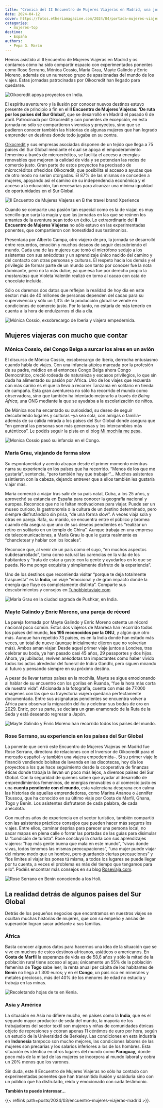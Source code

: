```yaml
---
title: "Crónica del II Encuentro de Mujeres Viajeras en Madrid, una jornada llena de emoción"
date: 2024-04-12
cover: https://fotos.etheriamagazine.com/2024/04/portada-mujeres-viajeras.jpg
categories: 
  - mujeres-top
destino: 
  - España
authors: 
  - Pepa G. Marín
---
```


Hemos asistido al II Encuentro de Mujeres Viajeras en Madrid y os contamos cómo ha sido 
compartir espacio con experimentados ponentes como Rose Serrano, Mónica Cossio, María 
Grau, Mayte Galindo y Enric Moreno, además de un numeroso grupo de apasionadas del mundo 
de los viajes. Estas jornadas patrocinadas por Oikocredit han llegado para quedarse. 

![Oikocredit apoya proyectos en India.](https://fotos.etheriamagazine.com/2024/04/india-oikocredit-etheria-magazine.jpg "Oikocredit apoya proyectos en India.")

El espíritu aventurero y la ilusión por conocer nuevos destinos estuvo presente de 
principio a fin en el **II Encuentro de Mujeres Viajeras: ‘De ruta por los países del 
Sur Global’,** que se desarrolló en Madrid el pasado 6 de abril. Patrocinada por 
Oikocredit y con ponentes de excepción, en esta jornada no sólo se compartieron 
vivencias y proyectos, sino que se pudieron conocer también las historias de algunas 
mujeres que han logrado emprender en destinos donde todo jugaba en su contra. 

[Oikocredit](https://www.oikocredit.es/es/) y sus empresas asociadas disponen de un 
tejido que llega a 75 países del Sur Global mediante el cual se apoya el empoderamiento 
femenino a través de microcréditos, se facilita el acceso a energías renovables que 
mejoren la calidad de vida y se potencian las redes de comercio justo. Gran parte de 
estos proyectos ha precisado de microcréditos ofrecidos Oikocredit, que posibilita el 
acceso a ayudas que de otro modo no serían otorgadas. El 87% de las mismas se conceden a 
mujeres, apoyando así el camino de su independencia económica y el acceso a la 
educación, tan necesarias para alcanzar una mínima igualdad de oportunidades en el Sur 
Global. 

![II Encuentro de Mujeres Viajeras en B the travel brand Xperience](https://fotos.etheriamagazine.com/2024/04/encuentro-mujeres-viajeras-2024.jpg "II Encuentro de Mujeres Viajeras en B the travel brand Xperience (Madrid). © Etheria M.")

Cuando se comparte una pasión tan especial como es la de viajar, es muy sencillo que 
surja la magia y que las jornadas en las que se reúnen los amantes de la aventura sean 
todo un éxito. Lo extraordinario del **II Encuentro de Mujeres Viajeras** no sólo estuvo 
en las experimentadas ponentes, que compartieron con honestidad sus testimonios. 

Presentada por Alberto Campa, otro viajero de pro, la jornada se desarrolló entre 
recuerdos, emoción y muchos deseos de seguir descubriendo el mundo. Cada una de las 
mujeres que tomó el micrófono sedujo a los asistentes con sus anécdotas y un aprendizaje 
único nacido del camino y del contacto con otras personas y culturas. El respeto hacia 
los demás y el privilegio de formar parte de un mundo con tanto por conocer fue la nota 
dominante, pero no la más dulce, ya que esa fue por derecho propio la _masterclass_ que 
Violeta Valentín realizó en torno al cacao con cata de chocolate incluida. 

Sólo os daremos dos datos que reflejan la realidad de hoy día en este sector: más de 40 
millones de personas dependen del cacao para su supervivencia y sólo un 1,3% de la 
producción global se vende en condiciones de comercio justo. Por lo tanto, no estaría de 
más tenerlo en cuenta a la hora de endulzarnos el día a día. 

![Mónica Cossio, exsobrecargo de Iberia y viajera empedernida.](https://fotos.etheriamagazine.com/2024/04/monica-cossio-etheria-magazine.jpg "Mónica Cossio, exsobrecargo de Iberia y viajera empedernida. © M.Cossio")

## Mujeres viajeras con mucho que contar

### Mónica Cossio, del Congo Belga a surcar los aires en un avión

El discurso de Mónica Cossio, exsobrecargo de Iberia, derrocha entusiasmo cuando habla 
de viajes. Con una infancia atípica marcada por la profesión de su padre, médico en el 
entonces Congo Belga ahora Congo Democrático, creció rodeada de naturaleza y escasos 
privilegios, lo que sin duda ha alimentado su pasión por África. Uno de los viajes que 
recuerda con más cariño es el que la llevó a recorrer Tanzania en solitario en tienda de 
campaña. Esta gran aventurera no sólo ha recorrido el mundo como observadora, sino que 
también ha intentado mejorarlo a través de _Being África_, una ONG mediante la que se 
ayudaba a la escolarización de niños. 

De Mónica nos ha encantado su curiosidad, su deseo de seguir descubriendo lugares y 
culturas –ya sea sola, con amigas o familia– además de su cálida mirada a los países del 
Sur Global donde asegura que “en general las personas son más generosas y los 
intercambios más auténticos”. Le podéis seguir la pista en el blog [Mi mochila me 
pesa](https://mimochilamepesa.com/). 

![Monica Cossio pasó su infancia en el Congo.](https://fotos.etheriamagazine.com/2024/04/monica-cossio-congo.jpg "Mónica Cossio pasó su infancia en el Congo. © M. Cossio")

### María Grau, viajando de forma slow

Su espontaneidad y acento atrapan desde el primer momento mientras narra su experiencia 
en los países que ha recorrido. “Menos de los que me gustaría”, sentencia, “pero también 
hay que trabajar”... Muchos asistentes asintieron con la cabeza, dejando entrever que a 
ellos también les gustaría viajar más. 

María comenzó a viajar tras salir de su país natal, Cuba, a los 25 años, y aprovechó su 
estancia en España para conocer la geografía nacional y europea. Reconoce que no le 
faltan motivaciones para viajar. Puede ser un museo curioso, la gastronomía o la cultura 
de un destino determinado, pero siempre disfrutándolo sin prisa, “de una forma slow”. A 
veces viaja sola y otras en pareja. Rafa, su marido, se encuentra entre el público y 
bromea cuando ella asegura que uno de sus deseos pendientes es “realizar un retiro en 
solitario en un templo de China”. Aunque trabaja en una empresa de telecomunicaciones, a 
María Grau lo que le gusta realmente es “chancletear y hablar con los locales”. 

Reconoce que, al venir de un país como el suyo, “en muchos aspectos subdesarrollado”, 
toma como natural las carencias en la vida de los habitantes y “trata de estar a gusto 
con la gente y ayudarlos en lo que se pueda. No me pongo exquisita y simplemente 
disfruto de la experiencia”. 

Uno de los destinos que recomienda visitar “porque te deja totalmente traspuesta” es la 
**India**, un viaje “emocional y de gran impacto donde la energía que fluye es 
completamente distinta”. Comparte sus descubrimientos y consejos en 
[Tuhobbietuviaje.com](https://tuhobbietuviaje.com/) 

![María Grau en la ciudad sagrada de Pushkar, en India.](https://fotos.etheriamagazine.com/2024/04/maria-grau-india-pushkar.jpg "María Grau en la ciudad sagrada de Pushkar, en India. © M.Grau")

### Mayte Galindo y Enric Moreno, una pareja de récord

La pareja formada por Mayte Galindo y Enric Moreno ostenta un récord nacional poco 
común. Estos dos viajeros de Manresa han recorrido todos los países del mundo, **los 195 
reconocidos por la ONU**, y algún que otro más. Aunque han repetido 73 países, es en la 
India donde han estado más veces, un total de nueve (aunque inicialmente dijeron que no 
volverían más). Ambos aman viajar. Desde aquel primer viaje juntos a Londres, tras 
celebrar su boda, ya han pasado casi 45 años, 29 pasaportes y dos hijos. Ahora, ya 
jubilados, reviven anécdotas tan impactantes como haber vivido todos los actos alrededor 
del funeral de Indira Gandhi, pero siguen mirando al futuro y pensando siempre en su 
próximo destino. 

A pesar de llevar tantos países en la mochila, Mayte se sigue emocionando al hablar de 
su encuentro con los gorilas en Ruanda, “fue la hora más corta de nuestra vida”. 
Aficionada a la fotografía, cuenta con más de 77.000 imágenes con las que su trayectoria 
viajera quedaría perfectamente documentada. Entre sus asignaturas pendientes se 
encuentra volver a África para observar la migración del ñu y celebrar sus bodas de oro 
en 2029. Enric, por su parte, se declara un gran enamorado de la Ruta de la Seda y está 
deseando regresar a Japón. 

![Mayte Galindo y Enric Moreno han recorrido todos los países del mundo.](https://fotos.etheriamagazine.com/2024/04/maytegalindo.jpg "Mayte Galindo y Enric Moreno han recorrido todos los países del mundo. © Etheria M.")

### Rose Serrano, su experiencia en los países del Sur Global

La ponente que cerró este Encuentro de Mujeres Viajeras en Madrid fue Rose Serrano, 
directora de relaciones con el Inversor de Oikocredit para el mercado español –y también 
una viajera empedernida–. Si su primer viaje lo financió vendiendo bolsitas de lavanda 
en las discotecas, hoy día los proyectos a los que hace seguimiento desde la cooperativa 
de finanzas éticas donde trabaja la llevan un poco más lejos, a diversos países del Sur 
Global. Con la seguridad de quienes saben que ayudar al desarrollo de emprendimientos 
femeninos, de energías renovables o al comercio justo es una **cuenta pendiente con el 
mundo**, esta valenciana desgrana con calma las historias de aquellas emprendedoras, 
como Marina Ananou o Jennifer Toussou, que ha conocido en su último viaje por Costa de 
Marfil, Ghana, Togo y Benín. Los asistentes disfrutaron de cada palabra, de cada 
anécdota. 

Con muchos años de experiencia en el sector turístico, también compartió con las 
asistentes prácticos consejos que pueden hacer más seguros los viajes. Entre ellos, 
caminar deprisa para parecer una persona local, no sacar mapas en plena calle o forrar 
las portadas de las guías para disimular la “condición de turista”. Rose concluyó la 
charla con sus aprendizajes viajeros: “hay más gente buena que mala en este mundo”, 
“vivas donde vivas, todos tenemos las mismas preocupaciones”, “una mujer puede viajar 
del mismo modo que un hombre, pero guardando ciertas precauciones” y “los límites al 
viajar los pones tú misma, a todos los lugares se puede llegar por tu cuenta, a veces el 
problema es más del tiempo que tengamos para ello”. Podéis encontrar más consejos en su 
blog [Roseviaja.com](https://roseviaja.com/). 

![Rose Serrano en Benin conociendo a los Holi.](https://fotos.etheriamagazine.com/2024/04/rose-serrano-benin.jpg "Rose Serrano en Benin con la etnia de los Holi. © R. Serrano")

## La realidad detrás de algunos países del Sur Global

Detrás de los pequeños negocios que encontramos en nuestros viajes se ocultan muchas 
historias de mujeres, que con su empeño y ansias de superación logran sacar adelante a 
sus familias. 

### África

Basta conocer algunos datos para hacernos una idea de la situación que se vive en muchos 
de estos destinos africanos, asiáticos o americanos. En **Costa de Marfil** la esperanza 
de vida es de 58,6 años y sólo la mitad de la población rural tiene acceso al agua; 
únicamente un 55% de la población femenina de **Togo** sabe leer; la renta anual per 
cápita de los habitantes de **Benín** no llega a 1.300 euros; y en el **Congo**, un país 
rico en minerales y metales preciosos, más del 40% de los menores de edad no estudia y 
trabaja en las minas. 

![Recoletando hojas de te en Kenia.](https://fotos.etheriamagazine.com/2024/04/kenia-oikocredit.jpg "Recolectando hojas de té en Kenia. © Njeru Industries Ltd")

### Asia y América

La situación en Asia no difiere mucho, en países como la **India**, que es el segundo 
mayor productor de seda del mundo, la mayoría de los trabajadores del sector textil son 
mujeres y niñas de comunidades étnicas objeto de represiones y cobran apenas 11 céntimos 
de euro por hora, según un estudio de la Universidad de Berkeley. Las condiciones en 
esta industria en **Indonesia** tampoco son mucho mejores, las condiciones labores de 
las mujeres son precarias y los salarios inferiores a los de los hombres. Esta situación 
es idéntica en otros lugares del mundo como **Paraguay,** donde poco más de la mitad de 
las mujeres se incorpora al mundo laboral y cobra un 20% menos que los varones. 

Sin duda, este II Encuentro de Mujeres Viajeras no sólo ha contado con experimentadas 
ponentes que han transmitido ilusión y sabiduría sino con un público que ha disfrutado, 
reído y emocionado con cada testimonio. 

**También te puede interesar...** 

{{< reflink path=posts/2024/03/encuentro-mujeres-viajeras-madrid >}}.
